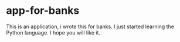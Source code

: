 # app-for-banks
This is an application, i wrote this for banks.
I just started learning the Python language.
I hope you will like it.

